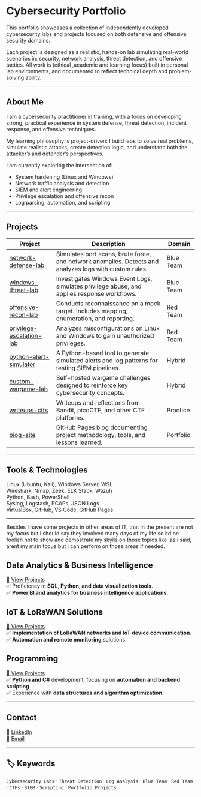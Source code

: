 # Cybersecurity Portfolio

This portfolio showcases a collection of independently developed cybersecurity labs and projects focused on both defensive and offensive security domains.

Each project is designed as a realistic, hands-on lab simulating real-world scenarios in: security, network analysis, threat detection, and offensive tactics. 
All work is (ethical ,academic and learning focus) built in personal lab environments, and documented to reflect technical depth and problem-solving ability.

---

##  About Me

I am a cybersecurity practitioner in training, with a focus on developing strong, practical experience in system defense, threat detection, incident response, and offensive techniques.

My learning philosophy is project-driven: I build labs to solve real problems, simulate realistic attacks, create detection logic, and understand both the attacker’s and defender’s perspectives.

I am currently exploring the intersection of:
- System hardening (Linux and Windows)
- Network traffic analysis and detection
- SIEM and alert engineering
- Privilege escalation and offensive recon
- Log parsing, automation, and scripting

---

##  Projects

| Project | Description | Domain |
|---------|-------------|--------|
| [network-defense-lab](https://github.com/DanielMunozParedes/network-defense-lab) | Simulates port scans, brute force, and network anomalies. Detects and analyzes logs with custom rules. | Blue Team |
| [windows-threat-lab](https://github.com/daniel/windows-threat-lab) | Investigates Windows Event Logs, simulates privilege abuse, and applies response workflows. | Blue Team |
| [offensive-recon-lab](https://github.com/daniel/offensive-recon-lab) | Conducts reconnaissance on a mock target. Includes mapping, enumeration, and reporting. | Red Team |
| [privilege-escalation-lab](https://github.com/daniel/privilege-escalation-lab) | Analyzes misconfigurations on Linux and Windows to gain unauthorized privileges. | Red Team |
| [python-alert-simulator](https://github.com/daniel/python-alert-simulator) | A Python-based tool to generate simulated alerts and log patterns for testing SIEM pipelines. | Hybrid |
| [custom-wargame-lab](https://github.com/daniel/custom-wargame-lab) | Self-hosted wargame challenges designed to reinforce key cybersecurity concepts. | Hybrid |
| [writeups-ctfs](https://github.com/daniel/writeups-ctfs) | Writeups and reflections from Bandit, picoCTF, and other CTF platforms. | Practice |
| [blog-site](https://github.com/daniel/blog-site) | GitHub Pages blog documenting project methodology, tools, and lessons learned. | Portfolio |

---

##  Tools & Technologies

Linux (Ubuntu, Kali), Windows Server, WSL  
Wireshark, Nmap, Zeek, ELK Stack, Wazuh  
Python, Bash, PowerShell  
Syslog, Logstash, PCAPs, JSON Logs  
VirtualBox, GitHub, VS Code, GitHub Pages

---
Besides I have some projects in other areas of IT, that in the present are not my focus but I should say they involved many days of my life so itd be foolish not to show and demostrate my skylls on those topics like ,as i said, arent my main focus but i can perform on those areas if needed.

## Data Analytics & Business Intelligence
[🔗 View Projects](https://github.com/DanielMunozParedes/DATA-ANALYTICS)  
✅ Proficiency in **SQL, Python, and data visualization tools**.  
✅ **Power BI and analytics for business intelligence applications**.  

## IoT & LoRaWAN Solutions 
[🔗 View Projects](https://github.com/DanielMunozParedes/LORA)  
✅ **Implementation of LoRaWAN networks and IoT device communication**.  
✅ **Automation and remote monitoring** solutions.  

## Programming 
[🔗 View Projects](https://github.com/DanielMunozParedes/PROGRAMMING)  
✅ **Python and C#** development, focusing on **automation and backend scripting**.  
✅ Experience with **data structures and algorithm optimization**.  

---

##  Contact  
💼 [LinkedIn](https://www.linkedin.com/in/daniel-mu%C3%B1oz-paredes-5a6a02234/)  
📧 [Email](mailto:danielmunozparedes@gmail.com)  

---
## 🏷️ Keywords
`Cybersecurity Labs` · `Threat Detection` · `Log Analysis` · `Blue Team` · `Red Team` · `CTFs` · `SIEM` · `Scripting` · `Portfolio Projects`

